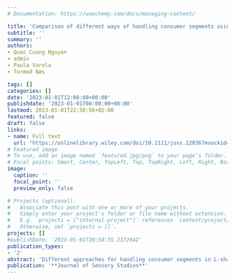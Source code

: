 ```yaml
---
# Documentation: https://wowchemy.com/docs/managing-content/

title: 'Comparison of different ways of handling consumer segments using L‐shape data'
subtitle: ''
summary: ''
authors:
- Quoc Cuong Nguyen 
- admin
- Paula Varela 
- Tormod Næs

tags: []
categories: []
date: '2023-01-01T12:00:00+00:00'
publishdate: '2023-01-01T00:00:00+00:00'
lastmod: 2023-01-01T22:50:56+02:00
featured: false
draft: false
links: 
- name: Full text
  url: "https://onlinelibrary.wiley.com/doi/10.1111/joss.12836?msockid=1bb123824c5b688819ae36db4de069dc"
# Featured image
# To use, add an image named `featured.jpg/png` to your page's folder.
# Focal points: Smart, Center, TopLeft, Top, TopRight, Left, Right, BottomLeft, Bottom, BottomRight.
image:
  caption: ''
  focal_point: ''
  preview_only: false

# Projects (optional).
#   Associate this post with one or more of your projects.
#   Simply enter your project's folder or file name without extension.
#   E.g. `projects = ["internal-project"]` references `content/project/deep-learning/index.md`.
#   Otherwise, set `projects = []`.
projects: []
#publishDate: '2023-01-01T20:50:55.237264Z'
publication_types: 
- '2'
abstract: 'Different approaches for handling consumer segments in L-shape data are compared in a study conducted in Norway. Consumers evaluated eight different yoghurt samples with profiles varying in three intrinsic attributes following a full factorial design. Three blocks of data were collected including sensory properties, liking ratings, and consumer attributes. Data were analyzed using two different approaches. In approach one, the one-step simultaneous L-Partial Least Square (L-PLS) Regression with average consumer liking to represent the segments was used, while approach two was based on a two-step procedure (TSP) based on Partial Least Square (PLS) Regression using dummy variables to represent the segments. The methods were compared in terms of interpretations, flexibility, and outcomes. Methodological implications, recommendations, and future research avenues are discussed. Practical Applications: This manuscript has been devoted to two different ways of handling segmentation in L-shape data of consumer liking, sensory properties, and consumer attributes. Overall, both L-PLS and TSP approaches provide similar interpretation of results. The TSP approach, however, has the advantage of interpretating the horizontal and vertical direction in the L separately using standard regression methods. It is of interest of product development and marketing activities to identify which food product characteristics are important for consumer preferences and to better understand the characteristics of the consumers (e.g., socio-demographics) that drive the consumer acceptance of the different products.'
publication: '**Journal of Sensory Studies**'
---
```

